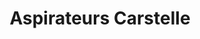 ---
title: "Aspirateurs Carstelle"
url: /salaberry-de-valleyfield/aspirateurs-carstelle/
shop: vacuum cleaner
---